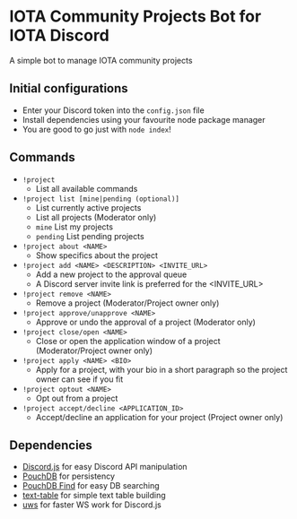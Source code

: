 # IOTA Community Projects Bot for IOTA Discord

A simple bot to manage IOTA community projects

## Initial configurations

* Enter your Discord token into the `config.json` file
* Install dependencies using your favourite node package manager
* You are good to go just with `node index`!

## Commands

* `!project`
  * List all available commands
* `!project list [mine|pending (optional)]`
  * List currently active projects
  * List all projects (Moderator only)
  * `mine` List my projects
  * `pending` List pending projects
* `!project about <NAME>`
  * Show specifics about the project
* `!project add <NAME> <DESCRIPTION> <INVITE_URL>`
  * Add a new project to the approval queue
  * A Discord server invite link is preferred for the <INVITE_URL>
* `!project remove <NAME>`
  * Remove a project (Moderator/Project owner only)
* `!project approve/unapprove <NAME>`
  * Approve or undo the approval of a project (Moderator only)
* `!project close/open <NAME>`
  * Close or open the application window of a project (Moderator/Project owner only)
* `!project apply <NAME> <BIO>`
  * Apply for a project, with your bio in a short paragraph so the project owner can see if you fit
* `!project optout <NAME>`
  * Opt out from a project
* `!project accept/decline <APPLICATION_ID>`
  * Accept/decline an application for your project (Project owner only)

## Dependencies

* [Discord.js](https://discord.js.org) for easy Discord API manipulation
* [PouchDB](https://pouchdb.com) for persistency
* [PouchDB Find](https://github.com/nolanlawson/pouchdb-findm) for easy DB searching
* [text-table](https://github.com/substack/text-table) for simple text table building
* [uws](https://github.com/uNetworking/uWebSockets) for faster WS work for Discord.js
